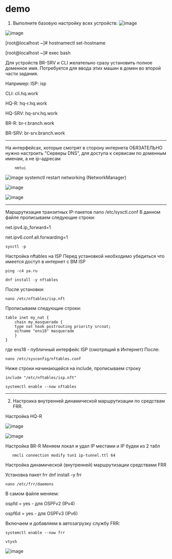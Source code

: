 # demo
1. Выполните базовую настройку всех устройств:
![image](https://github.com/DimaDanil/demo/assets/170974285/64945a6a-25db-43b7-84d5-d18e74800d58)

![image](https://github.com/DimaDanil/demo/assets/170974285/57b82acd-c3be-44a9-95ed-798048279242)

[root@localhost ~]# hostnamectl set-hostname <NAME>

[root@localhost ~]# exec bash

Для устройств BR-SRV и CLI желательно сразу установить полное доменное имя. Потребуется для ввода этих машин в домен во второй части задания.

Например:
ISP: isp

CLI: cli.hq.work

HQ-R: hq-r.hq.work

HQ-SRV: hq-srv.hq.work

BR-R: br-r.branch.work

BR-SRV: br-srv.branch.work
_____________
На интерфейсах, которые смотрят в сторону интернета ОБЯЗАТЕЛЬНО нужно настроить "Серверы DNS", для доступа к сервисам по доменным именам, а не ip-адресам

        nmtui
![image](https://github.com/DimaDanil/demo/assets/170974285/e44b609f-3dfd-4f41-9dbf-85964414762a)
systemctl restart networking (NetworkManager)

![image](https://github.com/DimaDanil/demo/assets/170974285/73b5acb9-ef1e-49c1-b1a9-c71c8e427060)

![image](https://github.com/DimaDanil/demo/assets/170974285/df5def94-c74b-4e84-87f2-8ac7fc3ac4d2)

___________________________________________________________________________________________
Маршрутизация транзитных IP-пакетов
nano /etc/sysctl.conf
В данном файле прописываем следующие строки:

   net.ipv4.ip_forward=1

   net.ipv6.conf.all.forwarding=1

    sysctl -p

Настройка nftables на ISP
Перед установкой необходимо убедиться что имеется доступ в интернет с ВМ ISP

    ping -c4 ya.ru

    dnf install -y nftables

После установки:

    nano /etc/nftables/isp.nft

Прописываем следующие строки:

    table inet my_nat {
        chain my_masquerade {
        type nat hook postrouting priority srcnat;
        oifname "ens18" masquerade
        }
    }

где ens18 - публичный интерфейс ISP (смотрящий в Интернет)
После:

    nano /etc/sysconfig/nftables.conf

Ниже строки начинающейся на include, прописываем строку

    include "/etc/nftables/isp.nft"

    systemctl enable --now nftables
_______________________________________________________________________________________________
2. Настроика внутренней динамической маршрутизации по средствам FRR.

Настройка HQ-R

![image](https://github.com/DimaDanil/demo/assets/170974285/b7b3f101-4faa-475a-91bd-0289802b275e)

![image](https://github.com/DimaDanil/demo/assets/170974285/6055d22d-0b7a-4be2-87d5-cf1edb2d735e)

Настройка BR-R
 Меняем локал и удал IP местами и IP будеи из 2 табл

       nmcli connection modify tun1 ip-tunnel.ttl 64

Настройка динамической (внутренней) маршрутизации средствами FRR

Установка пакет frr
      dnf install -y frr

    nano /etc/frr/daemons
В самом файле меняем:

ospfd = yes - для OSPFv2 (IPv4)

ospf6d = yes - для OSPFv3 (IPv6)

Включаем и добавляем в автозагрузку службу FRR:

    systemctl enable --now frr

    vtysh
![image](https://github.com/borpov/demo/assets/170978905/a493f191-2803-425e-9f06-030a8c015462)
